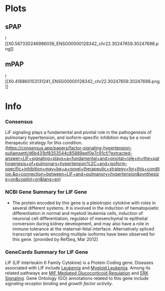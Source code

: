 # Plots
## sPAP
![[X0.567330246986036_ENSG00000128342_chr22.30247659.30247698.png]]

## mPAP
![[X0.418860153131241_ENSG00000128342_chr22.30247659.30247698.png]]

# Info
### Consensus
LIF signaling plays a fundamental and pivotal role in the pathogenesis of pulmonary hypertension, and isoform-specific inhibition may be a novel therapeutic strategy for this condition.(https://consensus.app/papers/factor-signaling-hypertension-pullamsetti/d6b431bf8353544c85889eef0e7c91cf/?extracted-answer=LIF+signaling+plays+a+fundamental+and+pivotal+role+in+the+pathogenesis+of+pulmonary+hypertension%2C+and+isoform-specific+inhibition+may+be+a+novel+therapeutic+strategy+for+this+condition.&q=connection+between+LIF+and+pulmanory+hypertension&synthesize=on&copilot=on&lang=en)

### NCBI Gene Summary for LIF Gene

[](https://www.ncbi.nlm.nih.gov/gene/3976)

- The protein encoded by this gene is a pleiotropic cytokine with roles in several different systems. It is involved in the induction of hematopoietic differentiation in normal and myeloid leukemia cells, induction of neuronal cell differentiation, regulator of mesenchymal to epithelial conversion during kidney development, and may also have a role in immune tolerance at the maternal-fetal interface. Alternatively spliced transcript variants encoding multiple isoforms have been observed for this gene. [provided by RefSeq, Mar 2012]
    

### GeneCards Summary for LIF Gene

LIF (LIF Interleukin 6 Family Cytokine) is a Protein Coding gene. Diseases associated with LIF include [Leukemia](http://www.malacards.org/card/leukemia "See Leukemia at MalaCards") and [Myeloid Leukemia](http://www.malacards.org/card/myeloid_leukemia "See Myeloid Leukemia at MalaCards"). Among its related pathways are [MIF Mediated Glucocorticoid Regulation](https://pathcards.genecards.org/card/mif_mediated_glucocorticoid_regulation "See MIF Mediated Glucocorticoid Regulation at Pathcards") and [ERK Signaling](https://pathcards.genecards.org/card/erk_signaling "See ERK Signaling at Pathcards"). Gene Ontology (GO) annotations related to this gene include _signaling receptor binding_ and _growth factor activity_.